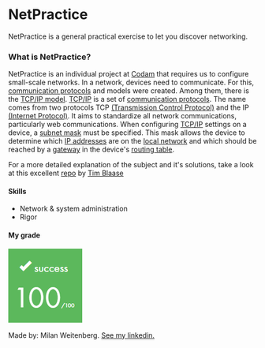 # NetPractice
NetPractice is a general practical exercise to let you discover networking.

### What is NetPractice?
NetPractice is an individual project at [Codam](https://codam.nl) that requires us to  configure small-scale networks.
In a network, devices need to communicate. For this, [communication protocols](https://en.wikipedia.org/wiki/Communication_protocol) and models were created. Among them, there is the [TCP/IP model](https://www.geeksforgeeks.org/tcp-ip-model/). [TCP/IP](https://en.wikipedia.org/wiki/Internet_protocol_suite) is a set of [communication protocols](https://en.wikipedia.org/wiki/Communication_protocol). The name comes from two protocols TCP [(Transmission Control Protocol)](https://en.wikipedia.org/wiki/Transmission_Control_Protocol) and the IP [(Internet Protocol)](https://en.wikipedia.org/wiki/Internet_Protocol). It aims to standardize all network communications, particularly web communications. When configuring [TCP/IP](https://en.wikipedia.org/wiki/Internet_protocol_suite) settings on a device, a [subnet mask](https://en.wikipedia.org/wiki/Subnetwork) must be specified. This mask allows the device to determine which [IP addresses](https://en.wikipedia.org/wiki/IP_address) are on the [local network](https://en.wikipedia.org/wiki/Local_area_network) and which should be reached by a [gateway](https://whatismyipaddress.com/gateway) in the device's [routing table](https://en.wikipedia.org/wiki/Routing_table).

For a more detailed explanation of the subject and it's solutions, take a look at this excellent [repo](https://github.com/tblaase/Net_Practice) by [Tim Blaase](https://www.linkedin.com/in/tim-blaase-0aab501b0/)

#### Skills
- Network & system administration
- Rigor

#### My grade
<img src="../img/score100.png" width="150" height="150"/>

Made by: Milan Weitenberg. [See my linkedin.](https://www.linkedin.com/in/mnweitenberg/)

